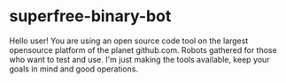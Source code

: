 # superfree-binary-bot
Hello user!
You are using an open source code tool on the largest opensource platform of the planet github.com.
Robots gathered for those who want to test and use.
I'm just making the tools available, keep your goals in mind and good operations.
